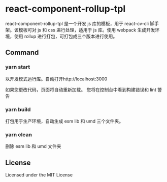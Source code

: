# react-component-rollup-tpl

react-component-rollup-tpl 是一个开发 js 库的模板，用于 react-cv-cli 脚手架。该模板可对 js 和 css 进行处理，适用于 js 库。使用 webpack 生成开发环境，使用 rollup 进行打包，可打包成三个版本进行使用。

## Command

### yarn start

以开发模式运行库。自动打开http://localhost:3000

如果您更改代码，页面将自动重新加载。
您将在控制台中看到构建错误和 lint 警告

### yarn build

打包用于生产环境，自动生成 esm lib 和 umd 三个文件夹。

### yarn clean

删除 esm lib 和 umd 文件夹

## License

Licensed under the MIT License
